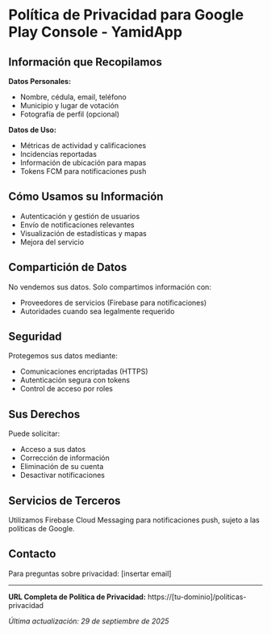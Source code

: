 # Política de Privacidad para Google Play Console - YamidApp

## Información que Recopilamos

**Datos Personales:**
- Nombre, cédula, email, teléfono
- Municipio y lugar de votación
- Fotografía de perfil (opcional)

**Datos de Uso:**
- Métricas de actividad y calificaciones
- Incidencias reportadas
- Información de ubicación para mapas
- Tokens FCM para notificaciones push

## Cómo Usamos su Información

- Autenticación y gestión de usuarios
- Envío de notificaciones relevantes
- Visualización de estadísticas y mapas
- Mejora del servicio

## Compartición de Datos

No vendemos sus datos. Solo compartimos información con:
- Proveedores de servicios (Firebase para notificaciones)
- Autoridades cuando sea legalmente requerido

## Seguridad

Protegemos sus datos mediante:
- Comunicaciones encriptadas (HTTPS)
- Autenticación segura con tokens
- Control de acceso por roles

## Sus Derechos

Puede solicitar:
- Acceso a sus datos
- Corrección de información
- Eliminación de su cuenta
- Desactivar notificaciones

## Servicios de Terceros

Utilizamos Firebase Cloud Messaging para notificaciones push, sujeto a las políticas de Google.

## Contacto

Para preguntas sobre privacidad: [insertar email]

---

**URL Completa de Política de Privacidad:** https://[tu-dominio]/politicas-privacidad

*Última actualización: 29 de septiembre de 2025*
